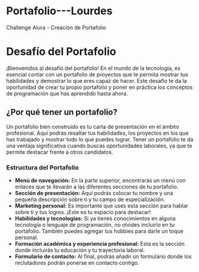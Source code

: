 # Portafolio---Lourdes
Challenge Alura - Creación de Portafolio
# Desafío del Portafolio

¡Bienvenidos al desafío del portafolio! En el mundo de la tecnología, es esencial contar con un portafolio de proyectos que te permita mostrar tus habilidades y demostrar lo que eres capaz de hacer. Este desafío te da la oportunidad de crear tu propio portafolio y poner en práctica los conceptos de programación que has aprendido hasta ahora.

## ¿Por qué tener un portafolio?

Un portafolio bien construido es tu carta de presentación en el ámbito profesional. Aquí podrás resaltar tus habilidades, los proyectos en los que has trabajado y mostrar todo lo que puedes lograr. Tener un portafolio te da una ventaja significativa cuando buscas oportunidades laborales, ya que te permite destacar frente a otros candidatos.


### Estructura del Portafolio

- **Menú de navegación:** En la parte superior, encontrarás un menú con enlaces que te llevarán a las diferentes secciones de tu portafolio.
- **Sección de presentación:** Aquí podrás colocar tu nombre y una pequeña descripción sobre ti y tu campo de especialización.
- **Marketing personal:** Es importante que uses esta sección para hablar sobre ti y tus logros. ¡Este es tu espacio para destacar!
- **Habilidades y tecnologías:** Si ya tienes conocimientos en alguna tecnología o lenguaje de programación, no olvides incluirlo en tu portafolio. También puedes agregar tus hobbies para darle un toque personal.
- **Formación académica y experiencia profesional:** Esta es la sección donde incluirás tu educación y tu trayectoria laboral.
- **Formulario de contacto:** Al final, podrás añadir un formulario donde los reclutadores podrán ponerse en contacto contigo.



